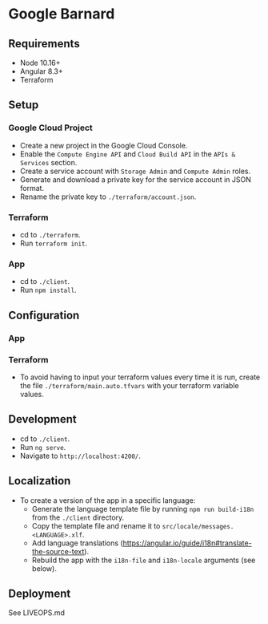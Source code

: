 # Google Barnard

## Requirements

* Node 10.16+
* Angular 8.3+
* Terraform

## Setup

### Google Cloud Project

* Create a new project in the Google Cloud Console.
* Enable the `Compute Engine API` and `Cloud Build API` in the `APIs & Services` section.
* Create a service account with `Storage Admin` and `Compute Admin` roles.
* Generate and download a private key for the service account in JSON format.
* Rename the private key to `./terraform/account.json`.

### Terraform

* cd to `./terraform`.
* Run `terraform init`.

### App

* cd to `./client`.
* Run `npm install`.

## Configuration

### App

### Terraform

* To avoid having to input your terraform values every time it is run, create the file `./terraform/main.auto.tfvars` with your terraform variable values.

## Development

* cd to `./client`.
* Run `ng serve`.
* Navigate to `http://localhost:4200/`.

## Localization

* To create a version of the app in a specific language:
  * Generate the language template file by running `npm run build-i18n` from the `./client` directory.
  * Copy the template file and rename it to `src/locale/messages.<LANGUAGE>.xlf`.
  * Add language translations (https://angular.io/guide/i18n#translate-the-source-text).
  * Rebuild the app with the `i18n-file` and `i18n-locale` arguments (see below).

## Deployment

See LIVEOPS.md
